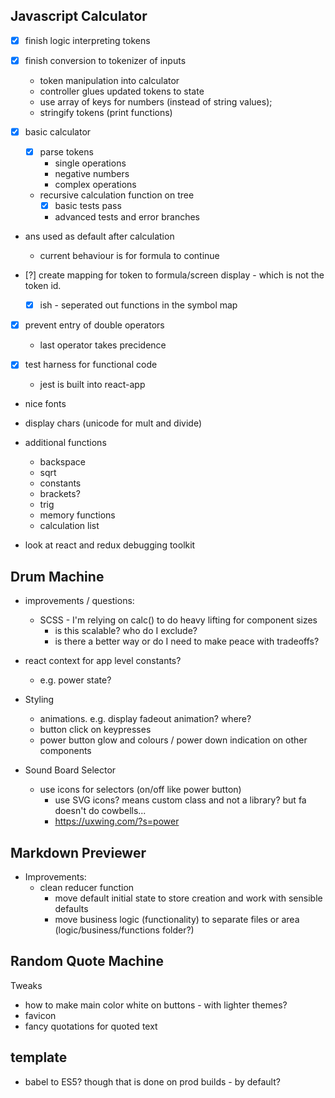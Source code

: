 ## Javascript Calculator

- [x] finish logic interpreting tokens

- [x] finish conversion to tokenizer of inputs
    - token manipulation into calculator
    - controller glues updated tokens to state
    - use array of keys for numbers (instead of string values);
    - stringify tokens (print functions)

- [x] basic calculator 
    - [x] parse tokens
        - single operations
        - negative numbers
        - complex operations
    - recursive calculation function on tree
        - [x] basic tests pass
        - advanced tests and error branches

- ans used as default after calculation
    - current behaviour is for formula to continue

- [?] create mapping for token to formula/screen display - which is not the token id.
    - [x] ish - seperated out functions in the symbol map

- [x] prevent entry of double operators
    - last operator takes precidence

- [x] test harness for functional code
    - jest is built into react-app

- nice fonts
- display chars (unicode for mult and divide)

- additional functions
    - backspace
    - sqrt
    - constants
    - brackets?
    - trig
    - memory functions
    - calculation list

- look at react and redux debugging toolkit

## Drum Machine

- improvements / questions:
    - SCSS - I'm relying on calc() to do heavy lifting for component sizes
        - is this scalable? who do I exclude?
        - is there a better way or do I need to make peace with tradeoffs?

- react context for app level constants?
    - e.g. power state?

- Styling
    - animations. e.g. display fadeout animation? where?
    - button click on keypresses
    - power button glow and colours / power down indication on other components

- Sound Board Selector
    - use icons for selectors (on/off like power button)
        - use SVG icons? means custom class and not a library? but fa doesn't do cowbells...
        - https://uxwing.com/?s=power


## Markdown Previewer 

- Improvements:
    - clean reducer function
        - move default initial state to store creation and work with sensible defaults
        - move business logic (functionality) to separate files or area (logic/business/functions folder?)

## Random Quote Machine

Tweaks
- how to make main color white on buttons - with lighter themes?
- favicon
- fancy quotations for quoted text

## template

- babel to ES5? though that is done on prod builds - by default?
